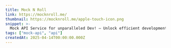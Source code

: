 ```yaml
---
title: Mock N Roll
link: https://mocknroll.me/
thumbnail: https://mocknroll.me/apple-touch-icon.png
snippet: >-
  Mock API Service for unparalleled Dev! — Unlock efficient development: Create your ultimate mock in seconds. Streamline workflows, boost productivity, and transform your development process with our cutting-edge API mocking service. Experience seamless integration, real-time collaboration, and expert support.
tags: ["mock-api", "api"]
createdAt: 2025-04-14T00:00:00.000Z
---
```

